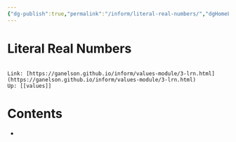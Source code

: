 ```yaml
---
{"dg-publish":true,"permalink":"/inform/literal-real-numbers/","dgHomeLink":true,"dgPassFrontmatter":false}
---
```


# Literal Real Numbers
```ad-info

Link: [https://ganelson.github.io/inform/values-module/3-lrn.html](https://ganelson.github.io/inform/values-module/3-lrn.html)
Up: [[values]]
```

# Contents
- 